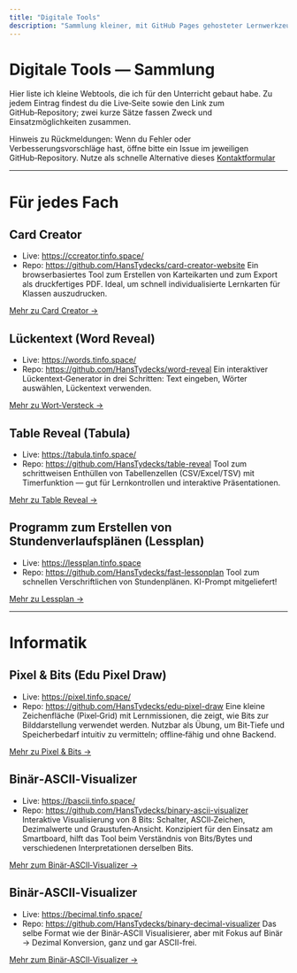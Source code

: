 ```yaml
---
title: "Digitale Tools"
description: "Sammlung kleiner, mit GitHub Pages gehosteter Lernwerkzeuge"
---
```


# Digitale Tools — Sammlung

Hier liste ich kleine Webtools, die ich für den Unterricht gebaut habe. Zu jedem Eintrag findest du die Live‑Seite sowie den Link zum GitHub‑Repository; zwei kurze Sätze fassen Zweck und Einsatzmöglichkeiten zusammen.

Hinweis zu Rückmeldungen: Wenn du Fehler oder Verbesserungsvorschläge hast, öffne bitte ein Issue im jeweiligen GitHub‑Repository. Nutze als schnelle Alternative dieses [Kontaktformular](https://contact.tinfo.space)

---

# Für jedes Fach

## Card Creator
- Live: https://ccreator.tinfo.space/
- Repo: https://github.com/HansTydecks/card-creator-website
Ein browserbasiertes Tool zum Erstellen von Karteikarten und zum Export als druckfertiges PDF. Ideal, um schnell individualisierte Lernkarten für Klassen auszudrucken.

[Mehr zu Card Creator →](./card-creator-website/)

## Lückentext (Word Reveal)
- Live: https://words.tinfo.space/
- Repo: https://github.com/HansTydecks/word-reveal
Ein interaktiver Lückentext‑Generator in drei Schritten: Text eingeben, Wörter auswählen, Lückentext verwenden.

[Mehr zu Wort‑Versteck →](./word-reveal/)

## Table Reveal (Tabula)
- Live: https://tabula.tinfo.space/
- Repo: https://github.com/HansTydecks/table-reveal
Tool zum schrittweisen Enthüllen von Tabellenzellen (CSV/Excel/TSV) mit Timerfunktion — gut für Lernkontrollen und interaktive Präsentationen.

[Mehr zu Table Reveal →](./table-reveal/)

## Programm zum Erstellen von Stundenverlaufsplänen (Lessplan)
- Live: https://lessplan.tinfo.space
- Repo: https://github.com/HansTydecks/fast-lessonplan
Tool zum schnellen Verschriftlichen von Stundenplänen. KI-Prompt mitgeliefert!

[Mehr zu Lessplan →](./lessplan/)

---
# Informatik

## Pixel & Bits (Edu Pixel Draw)
- Live: https://pixel.tinfo.space/
- Repo: https://github.com/HansTydecks/edu-pixel-draw
Eine kleine Zeichenfläche (Pixel‑Grid) mit Lernmissionen, die zeigt, wie Bits zur Bilddarstellung verwendet werden. Nutzbar als Übung, um Bit‑Tiefe und Speicherbedarf intuitiv zu vermitteln; offline‑fähig und ohne Backend.

[Mehr zu Pixel & Bits →](./edu-pixel-draw/)

## Binär‑ASCII‑Visualizer
- Live: https://bascii.tinfo.space/
- Repo: https://github.com/HansTydecks/binary-ascii-visualizer
Interaktive Visualisierung von 8 Bits: Schalter, ASCII‑Zeichen, Dezimalwerte und Graustufen‑Ansicht. Konzipiert für den Einsatz am Smartboard, hilft das Tool beim Verständnis von Bits/Bytes und verschiedenen Interpretationen derselben Bits.

[Mehr zum Binär‑ASCII‑Visualizer →](./binary-ascii-visualizer/)

## Binär‑ASCII‑Visualizer
- Live: https://becimal.tinfo.space/
- Repo: https://github.com/HansTydecks/binary-decimal-visualizer
Das selbe Format wie der Binär-ASCII Visualisierer, aber mit Fokus auf Binär -> Dezimal Konversion, ganz und gar ASCII-frei.

[Mehr zum Binär‑ASCII‑Visualizer →](./becimal/)

